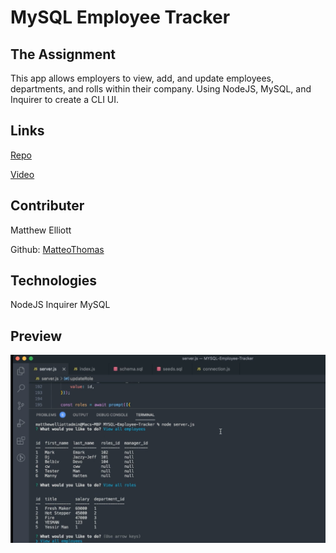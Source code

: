# MySQL Employee Tracker

## The Assignment
This app allows employers to view, add, and update employees, departments, and rolls within their company. Using NodeJS, MySQL, and Inquirer to create a CLI UI.

## Links
[Repo](https://github.com/MatteoThomas/MYSQL-Employee-Tracker)

[Video](https://drive.google.com/file/d/1jGfYHx5l8TI5WrzwcFq0fc11xcTDHeec/view)

## Contributer
 Matthew Elliott
 
 Github: [MatteoThomas](https://github.com/MatteoThomas)

## Technologies
NodeJS
Inquirer
MySQL

## Preview
![Screenshot](mysqlPreview.png)

